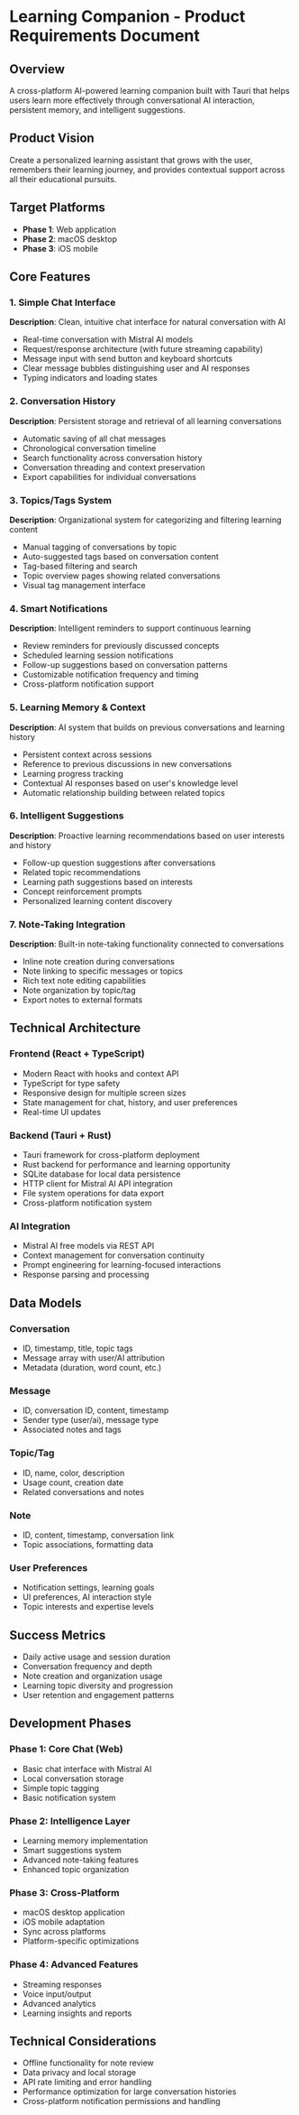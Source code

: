 # Learning Companion - Product Requirements Document

## Overview
A cross-platform AI-powered learning companion built with Tauri that helps users learn more effectively through conversational AI interaction, persistent memory, and intelligent suggestions.

## Product Vision
Create a personalized learning assistant that grows with the user, remembers their learning journey, and provides contextual support across all their educational pursuits.

## Target Platforms
- **Phase 1**: Web application
- **Phase 2**: macOS desktop
- **Phase 3**: iOS mobile

## Core Features

### 1. Simple Chat Interface
**Description**: Clean, intuitive chat interface for natural conversation with AI
- Real-time conversation with Mistral AI models
- Request/response architecture (with future streaming capability)
- Message input with send button and keyboard shortcuts
- Clear message bubbles distinguishing user and AI responses
- Typing indicators and loading states

### 2. Conversation History
**Description**: Persistent storage and retrieval of all learning conversations
- Automatic saving of all chat messages
- Chronological conversation timeline
- Search functionality across conversation history
- Conversation threading and context preservation
- Export capabilities for individual conversations

### 3. Topics/Tags System
**Description**: Organizational system for categorizing and filtering learning content
- Manual tagging of conversations by topic
- Auto-suggested tags based on conversation content
- Tag-based filtering and search
- Topic overview pages showing related conversations
- Visual tag management interface

### 4. Smart Notifications
**Description**: Intelligent reminders to support continuous learning
- Review reminders for previously discussed concepts
- Scheduled learning session notifications
- Follow-up suggestions based on conversation patterns
- Customizable notification frequency and timing
- Cross-platform notification support

### 5. Learning Memory & Context
**Description**: AI system that builds on previous conversations and learning history
- Persistent context across sessions
- Reference to previous discussions in new conversations
- Learning progress tracking
- Contextual AI responses based on user's knowledge level
- Automatic relationship building between related topics

### 6. Intelligent Suggestions
**Description**: Proactive learning recommendations based on user interests and history
- Follow-up question suggestions after conversations
- Related topic recommendations
- Learning path suggestions based on interests
- Concept reinforcement prompts
- Personalized learning content discovery

### 7. Note-Taking Integration
**Description**: Built-in note-taking functionality connected to conversations
- Inline note creation during conversations
- Note linking to specific messages or topics
- Rich text note editing capabilities
- Note organization by topic/tag
- Export notes to external formats

## Technical Architecture

### Frontend (React + TypeScript)
- Modern React with hooks and context API
- TypeScript for type safety
- Responsive design for multiple screen sizes
- State management for chat, history, and user preferences
- Real-time UI updates

### Backend (Tauri + Rust)
- Tauri framework for cross-platform deployment
- Rust backend for performance and learning opportunity
- SQLite database for local data persistence
- HTTP client for Mistral AI API integration
- File system operations for data export
- Cross-platform notification system

### AI Integration
- Mistral AI free models via REST API
- Context management for conversation continuity
- Prompt engineering for learning-focused interactions
- Response parsing and processing

## Data Models

### Conversation
- ID, timestamp, title, topic tags
- Message array with user/AI attribution
- Metadata (duration, word count, etc.)

### Message
- ID, conversation ID, content, timestamp
- Sender type (user/ai), message type
- Associated notes and tags

### Topic/Tag
- ID, name, color, description
- Usage count, creation date
- Related conversations and notes

### Note
- ID, content, timestamp, conversation link
- Topic associations, formatting data

### User Preferences
- Notification settings, learning goals
- UI preferences, AI interaction style
- Topic interests and expertise levels

## Success Metrics
- Daily active usage and session duration
- Conversation frequency and depth
- Note creation and organization usage
- Learning topic diversity and progression
- User retention and engagement patterns

## Development Phases

### Phase 1: Core Chat (Web)
- Basic chat interface with Mistral AI
- Local conversation storage
- Simple topic tagging
- Basic notification system

### Phase 2: Intelligence Layer
- Learning memory implementation
- Smart suggestions system
- Advanced note-taking features
- Enhanced topic organization

### Phase 3: Cross-Platform
- macOS desktop application
- iOS mobile adaptation
- Sync across platforms
- Platform-specific optimizations

### Phase 4: Advanced Features
- Streaming responses
- Voice input/output
- Advanced analytics
- Learning insights and reports

## Technical Considerations
- Offline functionality for note review
- Data privacy and local storage
- API rate limiting and error handling
- Performance optimization for large conversation histories
- Cross-platform notification permissions and handling